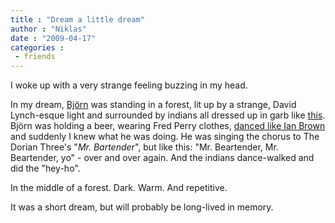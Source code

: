 ```yaml
---
title : "Dream a little dream"
author : "Niklas"
date : "2009-04-17"
categories : 
 - friends
---
```


I woke up with a very strange feeling buzzing in my head.

In my dream, [Björn](http://www.flickr.com/photos/pivic/3396057261) was standing in a forest, lit up by a strange, David Lynch-esque light and surrounded by indians all dressed up in garb like [this](http://www.old-picture.com/indians/pictures/Indian-in-War-Bonnet.jpg). Björn was holding a beer, wearing Fred Perry clothes, [danced like Ian Brown](http://www.youtube.com/watch?v=I8BXQEFZzEM) and suddenly I knew what he was doing. He was singing the chorus to The Dorian Three's "_Mr. Bartender_", but like this: "Mr. Beartender, Mr. Beartender, yo" - over and over again. And the indians dance-walked and did the "hey-ho".

In the middle of a forest. Dark. Warm. And repetitive.

It was a short dream, but will probably be long-lived in memory.
